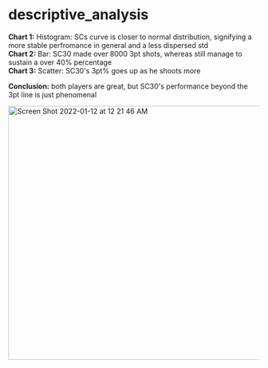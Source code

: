 # descriptive_analysis

<b>Chart 1:</b> Histogram: SCs curve is closer to normal distribution, signifying a more stable perfromance in general and a less dispersed std</br>
<b>Chart 2:</b> Bar: SC30 made over 8000 3pt shots, whereas still manage to sustain a over 40% percentage</br>
<b>Chart 3:</b> Scatter: SC30's 3pt% goes up as he shoots more</br>

<b>Conclusion:</b> both players are great, but SC30's performance beyond the 3pt line is just phenomenal</br>

<img width="509" alt="Screen Shot 2022-01-12 at 12 21 46 AM" src="https://user-images.githubusercontent.com/51377447/148981142-c6c2ad0c-0663-4dd4-8df1-db4596b7b48d.png">
